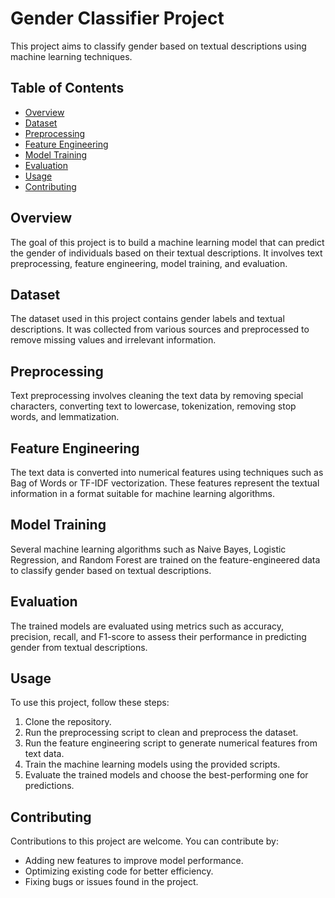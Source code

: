 # Gender Classifier Project

This project aims to classify gender based on textual descriptions using machine learning techniques.

## Table of Contents
- [Overview](#overview)
- [Dataset](#dataset)
- [Preprocessing](#preprocessing)
- [Feature Engineering](#feature-engineering)
- [Model Training](#model-training)
- [Evaluation](#evaluation)
- [Usage](#usage)
- [Contributing](#contributing)

## Overview
The goal of this project is to build a machine learning model that can predict the gender of individuals based on their textual descriptions. It involves text preprocessing, feature engineering, model training, and evaluation.

## Dataset
The dataset used in this project contains gender labels and textual descriptions. It was collected from various sources and preprocessed to remove missing values and irrelevant information.

## Preprocessing
Text preprocessing involves cleaning the text data by removing special characters, converting text to lowercase, tokenization, removing stop words, and lemmatization.

## Feature Engineering
The text data is converted into numerical features using techniques such as Bag of Words or TF-IDF vectorization. These features represent the textual information in a format suitable for machine learning algorithms.

## Model Training
Several machine learning algorithms such as Naive Bayes, Logistic Regression, and Random Forest are trained on the feature-engineered data to classify gender based on textual descriptions.

## Evaluation
The trained models are evaluated using metrics such as accuracy, precision, recall, and F1-score to assess their performance in predicting gender from textual descriptions.

## Usage
To use this project, follow these steps:
1. Clone the repository.
2. Run the preprocessing script to clean and preprocess the dataset.
3. Run the feature engineering script to generate numerical features from text data.
4. Train the machine learning models using the provided scripts.
5. Evaluate the trained models and choose the best-performing one for predictions.

## Contributing
Contributions to this project are welcome. You can contribute by:
- Adding new features to improve model performance.
- Optimizing existing code for better efficiency.
- Fixing bugs or issues found in the project.
